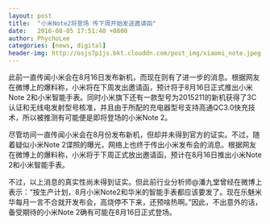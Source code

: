 ```yaml
---
layout: post
title:  "小米Note2将登场 传下周开始发送邀请函"
date:   2016-08-05 17:51:40 +0800
author: PhychoLee
categories: [news, digital]
header-img: http://osjs7p1js.bkt.clouddn.com/post_img/xiaomi_note.jpeg
---
```


此前一直传闻小米会在8月16日发布新机，而现在则有了进一步的消息。根据网友在微博上的爆料称，小米将在下周发出邀请函，预计将于8月16日正式推出小米Note 2和小米智能手表。同时小米旗下还有一款型号为2015211的新机获得了3C认证和无线电发射型号核准，并且由于所配的充电器型号支持高通QC3.0快充技术，所以被推测有可能便是即将登场的小米Note 2。

尽管坊间一直传闻小米会在8月份发布新机，但却并未得到官方的证实。不过，随着疑似小米Note 2谍照的曝光，网络上也终于传出小米发布会的消息。根据网友在微博上的爆料称，小米将于下周正式放出邀请函，预计在8月16日推出小米Note 2和小米智能手表。

不过，以上消息的真实性尚未得到证实。但此前行业分析师@潘九堂曾经在微博上表示：“按生产计划，8月小米Note2和华米的智能手表都应该要发了。现在乐魅米华每月一言不合就开发布会，高烧停不下来，还预啥热啊。”因此，不出意外的话，备受期待的小米Note 2确有可能在8月16日正式登场。

